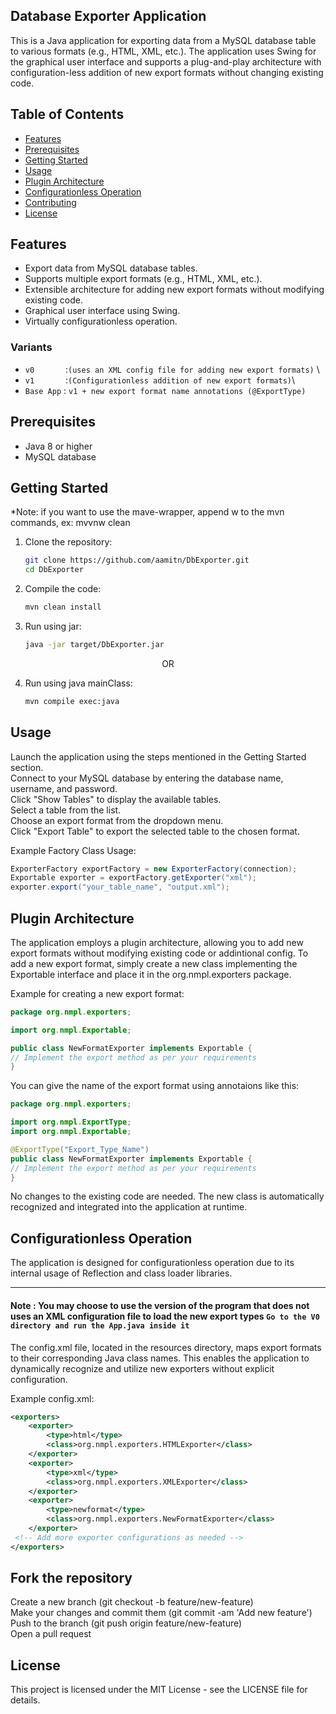 ## Database Exporter Application

This is a Java application for exporting data from a MySQL database table to various formats (e.g., HTML, XML, etc.). The application uses Swing for the graphical user interface and supports a plug-and-play architecture with configuration-less addition of new export formats without changing existing code.

## Table of Contents

*   [Features](#features)
*   [Prerequisites](#prerequisites)
*   [Getting Started](#getting-started)
*   [Usage](#usage)
*   [Plugin Architecture](#plugin-architecture)
*   [Configurationless Operation](#configurationless-operation)
*   [Contributing](#contributing)
*   [License](#license)

## Features

*   Export data from MySQL database tables.
*   Supports multiple export formats (e.g., HTML, XML, etc.).
*   Extensible architecture for adding new export formats without modifying existing code.
*   Graphical user interface using Swing.
*   Virtually configurationless operation.
    </br>
### Variants
* `v0` &emsp;&emsp;&emsp; :`(uses an XML config file for adding new export formats)` \
* `v1` &emsp;&emsp;&emsp; :`(Configurationless addition of new export formats)`\
* `Base App` : `v1 + new export format name annotations (@ExportType) `


## Prerequisites

*   Java 8 or higher
*   MySQL database

## Getting Started
*Note: if you want to use the mave-wrapper, append w to the mvn commands, ex: mvvnw clean
1.  Clone the repository:

    ```bash
    git clone https://github.com/aamitn/DbExporter.git
    cd DbExporter

2.  Compile the code:

    ```bash
    mvn clean install

3.  Run using jar:

    ```bash
    java -jar target/DbExporter.jar
<p style="text-align: center;">OR</p>

4.  Run using java mainClass:
    ```bash
    mvn compile exec:java

## Usage

Launch the application using the steps mentioned in the Getting Started section.  
Connect to your MySQL database by entering the database name, username, and password.  
Click "Show Tables" to display the available tables.  
Select a table from the list.  
Choose an export format from the dropdown menu.  
Click "Export Table" to export the selected table to the chosen format.

Example Factory Class Usage:

```java
ExporterFactory exportFactory = new ExporterFactory(connection);
Exportable exporter = exportFactory.getExporter("xml"); 
exporter.export("your_table_name", "output.xml");
```

## Plugin Architecture

The application employs a plugin architecture, allowing you to add new export formats without modifying existing code or addintional config. To add a new export format, simply create a new class implementing the Exportable interface and place it in the org.nmpl.exporters package.

Example for creating a new export format:

```java
package org.nmpl.exporters;

import org.nmpl.Exportable;

public class NewFormatExporter implements Exportable {
// Implement the export method as per your requirements
}
```


You can give the name of the export format using annotaions like this:
```java
package org.nmpl.exporters;

import org.nmpl.ExportType;
import org.nmpl.Exportable;

@ExportType("Export_Type_Name")
public class NewFormatExporter implements Exportable {
// Implement the export method as per your requirements
}
```


No changes to the existing code are needed. The new class is automatically recognized and integrated into the application at runtime.

## Configurationless Operation

The application is designed for configurationless operation due to its internal usage of Reflection and class loader libraries.
***

#### Note : You may choose to use the version of the program that does not uses an XML configuration file to load the new export types `Go to the V0 directory and run the App.java inside it`
The config.xml file, located in the resources directory, maps export formats to their corresponding Java class names. This enables the application to dynamically recognize and utilize new exporters without explicit configuration.


Example config.xml:

```xml
<exporters>
	<exporter> 
 		<type>html</type> 
		<class>org.nmpl.exporters.HTMLExporter</class> 
	</exporter> 
	<exporter>
		<type>xml</type>
 		<class>org.nmpl.exporters.XMLExporter</class> 
	</exporter>
 	<exporter> 
		<type>newformat</type> 
		<class>org.nmpl.exporters.NewFormatExporter</class>
 	</exporter>
 <!-- Add more exporter configurations as needed --> 
</exporters>
```

## Fork the repository

Create a new branch (git checkout -b feature/new-feature)  
Make your changes and commit them (git commit -am 'Add new feature')  
Push to the branch (git push origin feature/new-feature)  
Open a pull request

## License

This project is licensed under the MIT License - see the LICENSE file for details.